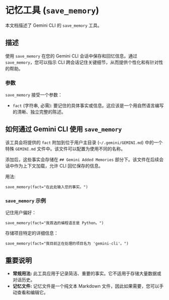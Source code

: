 # 记忆工具 (`save_memory`)

本文档描述了 Gemini CLI 的 `save_memory` 工具。

## 描述

使用 `save_memory` 在您的 Gemini CLI 会话中保存和回忆信息。通过 `save_memory`，您可以指示 CLI 跨会话记住关键细节，从而提供个性化和有针对性的帮助。

### 参数

`save_memory` 接受一个参数：

- `fact` (字符串, 必需): 要记住的具体事实或信息。这应该是一个用自然语言编写的清晰、独立完整的陈述。

## 如何通过 Gemini CLI 使用 `save_memory`

该工具会将提供的 `fact` 附加到位于用户主目录 (`~/.gemini/GEMINI.md`) 中的一个特殊 `GEMINI.md` 文件中。该文件可以配置为使用不同的名称。

添加后，这些事实会存储在 `## Gemini Added Memories` 部分下。该文件在后续会话中作为上下文加载，允许 CLI 回忆保存的信息。

用法:

```
save_memory(fact="在此处输入您的事实。")
```

### `save_memory` 示例

记住用户偏好：

```
save_memory(fact="我首选的编程语言是 Python。")
```

存储项目特定的详细信息：

```
save_memory(fact="我目前正在处理的项目名为 'gemini-cli'。")
```

## 重要说明

- **常规用法:** 此工具应用于记录简洁、重要的事实。它不适用于存储大量数据或对话历史。
- **记忆文件:** 记忆文件是一个纯文本 Markdown 文件，因此如果需要，您可以手动查看和编辑它。 